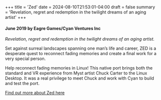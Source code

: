 +++
title = 'Zed'
date = 2024-08-10T21:53:01-04:00
draft = false
summary = 'Revelation, regret and redemption in the twilight dreams of an aging artist'
+++

#### June 2019 by Eagre Games/Cyan Ventures Inc

_Revelation, regret and redemption in the twilight dreams of an aging artist._

Set against surreal landscapes spanning one man’s life and career, ZED is a desperate quest to reconnect fading memories
 and create a final work for a very special person.

Help reconnect fading memories in Linux! This native port brings both the standard and VR experience from Myst artist 
Chuck Carter to the Linux Desktop. It was a real privilege to meet Chuck and work with Cyan to build and test the port.

[Find out more about Zed here](https://store.steampowered.com/app/953370/ZED/)
